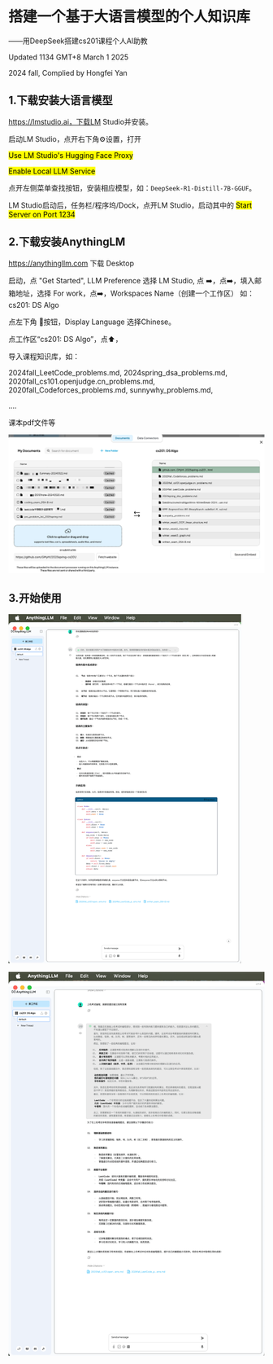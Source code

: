 # 搭建一个基于大语言模型的个人知识库

——用DeepSeek搭建cs201课程个人AI助教



Updated 1134 GMT+8 March 1 2025

2024 fall, Complied by Hongfei Yan



## 1.下载安装大语言模型

 https://lmstudio.ai，下载LM Studio并安装。

启动LM Studio，点开右下角⚙️设置，打开

<mark>Use LM Studio's Hugging Face Proxy</mark>

<mark>Enable Local LLM Service</mark>



点开左侧菜单查找按钮，安装相应模型，如：`DeepSeek-R1-Distill-7B-GGUF`。

LM Studio启动后，任务栏/程序坞/Dock，点开LM Studio，启动其中的 <mark>Start Server on Port 1234</mark>



## 2.下载安装AnythingLM

https://anythingllm.com 下载 Desktop

启动，点 "Get Started", LLM Preference 选择 LM Studio, 点 ➡️，点➡️，填入邮箱地址，选择 For work，点➡️，Workspaces Name（创建一个工作区） 如：cs201: DS Algo

点左下角 🔧按钮，Display Language 选择Chinese。

点工作区“cs201: DS Algo”，点⬆️，

导入课程知识库，如：

2024fall_LeetCode_problems.md, 2024spring_dsa_problems.md, 2020fall_cs101.openjudge.cn_problems.md, 2020fall_Codeforces_problems.md, sunnywhy_problems.md,

....

课本pdf文件等

<img src="https://raw.githubusercontent.com/GMyhf/img/main/img/image-20250301122325717.png" alt="image-20250301122325717" style="zoom: 50%;" />



## 3.开始使用

<img src="https://raw.githubusercontent.com/GMyhf/img/main/img/image-20250301120020798.png" alt="image-20250301120020798" style="zoom:67%;" />

![image-20250301120854799](https://raw.githubusercontent.com/GMyhf/img/main/img/image-20250301120854799.png)